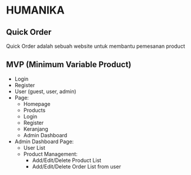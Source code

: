 # HUMANIKA

## Quick Order
<p>Quick Order adalah sebuah website untuk membantu pemesanan product</p>

## MVP (Minimum Variable Product)
-   Login
-   Register
-   User (guest, user, admin)
-   Page:
    -   Homepage
    -   Products
    -   Login
    -   Register
    -   Keranjang
    -   Admin Dashboard
-  Admin Dashboard Page:
    -   User List
    -   Product Management:
        -   Add/Edit/Delete Product List
        -   Add/Edit/Delete Order List from user